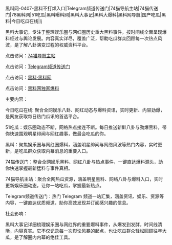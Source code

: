#
黑料网-0407-黑料不打烊入口|Telegram频道传送门|74猫导航主站|74猫传送门|78黑料网|51吃瓜|黑料曝料网|黑料大事记|黑料大爆料|黑料网导航|国产吃瓜|黑料|今日吃瓜在线|lj

黑料大事记，专注于整理娱乐圈与网红圈历史重大黑料事件，按时间线全面呈现爆料经过与舆论发展。内容真实详尽，覆盖广泛，帮助吃瓜群众回顾每一次热点风波，是了解八卦演变过程的权威资料平台。


点击访问：<a href="https://74mao.com/">74猫导航主站</a>

点击访问：<a href="https://74mao.com/">Telegram频道传送门</a>

点击访问：<a href="https://qfwfg.pages.dev/">黑料·黑料网</a>

点击访问：<a href="https://jha.pages.dev/">黑料网独家爆料</a>


主要内容：

今日吃瓜在线: 聚合全网娱乐八卦、网红动态与爆料资讯，实时更新、内容劲爆，是网友获取每日热门瓜讯的首选平台。

51吃瓜：娱乐圈动态不断，网络热点接连不断。每日推送新鲜八卦与劲爆黑料，带你快速围观明星绯闻与网红趣事，做最会吃瓜的你。

黑料：聚焦娱乐圈与网红圈爆料，涵盖明星绯闻与网络风波等热门内容，实时更新，是吃瓜群众获取内幕消息的重要入口。

74猫传送门：整合全网娱乐黑料、网红八卦与热点事件，一键直达爆料源头，助你快速掌握最新猛料与事件真相。

74猫导航主站：聚合全网热瓜资源，涵盖明星黑料、网络八卦与爆料入口，实时更新娱乐圈动态，让你一站吃瓜，掌握最新热点。

Telegram频道传送门：热门 Telegram 频道一站汇集，涵盖资讯、娱乐、资源等内容，一键直达优质频道，助你高效发现并订阅感兴趣的信息。

社会影响：

黑料大事记详细梳理娱乐圈与网红界的重要爆料事件，从爆发到发酵，时间线清晰，内容真实。它不仅记录每一次舆论风暴的起点，也让吃瓜群众轻松回顾往年大瓜，是了解圈内内幕的绝佳工具。

<span style="display:none;">[Canonical link](https://github.com/yh9998/124575 ）</span>
